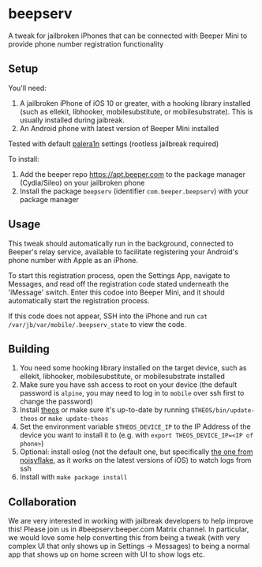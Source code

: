 # beepserv

A tweak for jailbroken iPhones that can be connected with Beeper Mini to provide phone number registration functionality

## Setup

You'll need:
1. A jailbroken iPhone of iOS 10 or greater, with a hooking library installed (such as ellekit, libhooker, mobilesubstitute, or mobilesubstrate). This is usually installed during jaibreak.
2. An Android phone with latest version of Beeper Mini installed

Tested with default [palera1n](https://ios.cfw.guide/installing-palera1n/#running-palera1n-1) settings (rootless jailbreak required)

To install:
1. Add the beeper repo https://apt.beeper.com to the package manager (Cydia/Sileo) on your jailbroken phone
2. Install the package `beepserv` (identifier `com.beeper.beepserv`) with your package manager

## Usage
This tweak should automatically run in the background, connected to Beeper's relay service, available to facilitate registering your Android's phone number with Apple as an iPhone.

To start this registration process, open the Settings App, navigate to Messages, and read off the registration code stated underneath the 'iMessage' switch. Enter this codoe into Beeper Mini, and it should automatically start the registration process.

If this code does not appear, SSH into the iPhone and run `cat /var/jb/var/mobile/.beepserv_state` to view the code.

## Building
1. You need some hooking library installed on the target device, such as ellekit, libhooker, mobilesubstitute, or mobilesubstrate installed
2. Make sure you have ssh access to root on your device (the default password is `alpine`, you may need to log in to `mobile` over ssh first to change the password)
3. Install [theos](https://theos.dev) or make sure it's up-to-date by running `$THEOS/bin/update-theos` or `make update-theos`
4. Set the environment variable `$THEOS_DEVICE_IP` to the IP Address of the device you want to install it to (e.g. with `export THEOS_DEVICE_IP=<IP of phone>`)
5. Optional: install oslog (not the default one, but specifically [the one from noisyflake](https://github.com/NoisyFlake/oslog), as it works on the latest versions of iOS) to watch logs from ssh
6. Install with `make package install`

## Collaboration
We are very interested in working with jailbreak developers to help improve this! Please join us in #beepserv:beeper.com Matrix channel. 
In particular, we would love some help converting this from being a tweak (with very complex UI that only shows up in Settings -> Messages) to being a normal app that shows up on home screen with UI to show logs etc.
